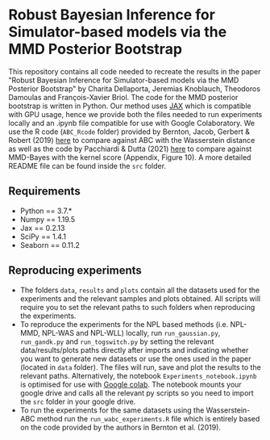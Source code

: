 # Robust Bayesian Inference for Simulator-based models via the MMD Posterior Bootstrap
This repository contains all code needed to recreate the results in the paper "Robust Bayesian Inference for Simulator-based models via the MMD Posterior Bootstrap" by 
Charita Dellaporta, Jeremias Knoblauch, Theodoros Damoulas and François-Xavier Briol. The code for the MMD posterior bootstrap is written in Python. Our method uses [JAX](https://jax.readthedocs.io/en/latest/notebooks/quickstart.html) which is 
compatible with GPU usage, hence we provide both the files needed to run experiments locally and an .ipynb file compatible for use with Google Colaboratory. 
We use the R code (`ABC_Rcode` folder) provided by Bernton, Jacob, Gerbert & Robert (2019) [here](https://github.com/pierrejacob/winference/tree/master/inst/reproduceabc) to compare against ABC with the Wasserstein distance as well as the code by Pacchiardi & Dutta (2021) [here](https://github.com/LoryPack/GenBayes_LikelihoodFree_ScoringRules) to compare against MMD-Bayes with the kernel score (Appendix, Figure 10).
A more detailed README file can be found inside the `src` folder.

## Requirements 
- Python == 3.7.*
- Numpy == 1.19.5
- Jax == 0.2.13
- SciPy == 1.4.1
- Seaborn == 0.11.2

## Reproducing experiments 
- The folders `data`, `results` and `plots` contain all the datasets used for the experiments and the relevant samples and plots obtained. All scripts will require you to 
set the relevant paths to such folders when reproducing the experiments. 
- To reproduce the experiments for the NPL based methods (i.e. NPL-MMD, NPL-WAS and NPL-WLL) locally, run `run_gaussian.py`, `run_gandk.py` and `run_togswitch.py` by setting the relevant data/results/plots paths 
directly after imports and indicating whether you want to generate new datasets or use the ones used in the paper (located in `data` folder). 
The files will run, save and plot the results to the relevant paths. Alternatively, the notebook `Experiments_notebook.ipynb` is optimised for use with [Google colab](https://colab.research.google.com/).
The notebook mounts your google drive and calls all the relevant py scripts so you need to import the `src` folder in your google drive. 
- To run the experiments for the same datasets using the Wasserstein-ABC method run the `run_wabc_experiments.R` file which is entirely based on the code provided
by the authors in Bernton et al. (2019). 



